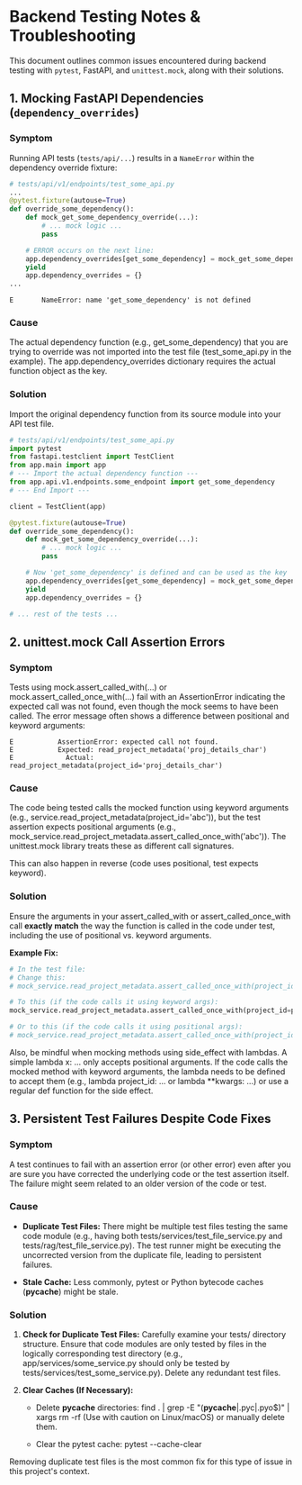 
# Backend Testing Notes & Troubleshooting

This document outlines common issues encountered during backend testing with `pytest`, FastAPI, and `unittest.mock`, along with their solutions.

## 1. Mocking FastAPI Dependencies (`dependency_overrides`)

### Symptom

Running API tests (`tests/api/...`) results in a `NameError` within the dependency override fixture:

```python
# tests/api/v1/endpoints/test_some_api.py
...
@pytest.fixture(autouse=True)
def override_some_dependency():
    def mock_get_some_dependency_override(...):
        # ... mock logic ...
        pass

    # ERROR occurs on the next line:
    app.dependency_overrides[get_some_dependency] = mock_get_some_dependency_override
    yield
    app.dependency_overrides = {}
...
```

```
E       NameError: name 'get_some_dependency' is not defined
```

### Cause

The actual dependency function (e.g., get_some_dependency) that you are trying to override was not imported into the test file (test_some_api.py in the example). The app.dependency_overrides dictionary requires the actual function object as the key.

### Solution

Import the original dependency function from its source module into your API test file.
```python
# tests/api/v1/endpoints/test_some_api.py
import pytest
from fastapi.testclient import TestClient
from app.main import app
# --- Import the actual dependency function ---
from app.api.v1.endpoints.some_endpoint import get_some_dependency
# --- End Import ---

client = TestClient(app)

@pytest.fixture(autouse=True)
def override_some_dependency():
    def mock_get_some_dependency_override(...):
        # ... mock logic ...
        pass

    # Now 'get_some_dependency' is defined and can be used as the key
    app.dependency_overrides[get_some_dependency] = mock_get_some_dependency_override
    yield
    app.dependency_overrides = {}

# ... rest of the tests ...
```

## 2. unittest.mock Call Assertion Errors

### Symptom

Tests using mock.assert_called_with(...) or mock.assert_called_once_with(...) fail with an AssertionError indicating the expected call was not found, even though the mock seems to have been called. The error message often shows a difference between positional and keyword arguments:
```
E           AssertionError: expected call not found.
E           Expected: read_project_metadata('proj_details_char')
E             Actual: read_project_metadata(project_id='proj_details_char')
```

### Cause

The code being tested calls the mocked function using keyword arguments (e.g., service.read_project_metadata(project_id='abc')), but the test assertion expects positional arguments (e.g., mock_service.read_project_metadata.assert_called_once_with('abc')). The unittest.mock library treats these as different call signatures.

This can also happen in reverse (code uses positional, test expects keyword).

### Solution

Ensure the arguments in your assert_called_with or assert_called_once_with call **exactly match** the way the function is called in the code under test, including the use of positional vs. keyword arguments.

**Example Fix:**
```python
# In the test file:
# Change this:
# mock_service.read_project_metadata.assert_called_once_with(project_id)

# To this (if the code calls it using keyword args):
mock_service.read_project_metadata.assert_called_once_with(project_id=project_id)

# Or to this (if the code calls it using positional args):
# mock_service.read_project_metadata.assert_called_once_with(project_id)
```

Also, be mindful when mocking methods using side_effect with lambdas. A simple lambda x: ... only accepts positional arguments. If the code calls the mocked method with keyword arguments, the lambda needs to be defined to accept them (e.g., lambda project_id: ... or lambda **kwargs: ...) or use a regular def function for the side effect.

## 3. Persistent Test Failures Despite Code Fixes

### Symptom

A test continues to fail with an assertion error (or other error) even after you are sure you have corrected the underlying code or the test assertion itself. The failure might seem related to an older version of the code or test.

### Cause

-   **Duplicate Test Files:** There might be multiple test files testing the same code module (e.g., having both tests/services/test_file_service.py and tests/rag/test_file_service.py). The test runner might be executing the uncorrected version from the duplicate file, leading to persistent failures.
    
-   **Stale Cache:** Less commonly, pytest or Python bytecode caches (__pycache__) might be stale.
    

### Solution

1.  **Check for Duplicate Test Files:** Carefully examine your tests/ directory structure. Ensure that code modules are only tested by files in the logically corresponding test directory (e.g., app/services/some_service.py should only be tested by tests/services/test_some_service.py). Delete any redundant test files.
    
2.  **Clear Caches (If Necessary):**
    
    -   Delete __pycache__ directories: find . | grep -E "(__pycache__|\.pyc|\.pyo$)" | xargs rm -rf (Use with caution on Linux/macOS) or manually delete them.
        
    -   Clear the pytest cache: pytest --cache-clear
        

Removing duplicate test files is the most common fix for this type of issue in this project's context.
